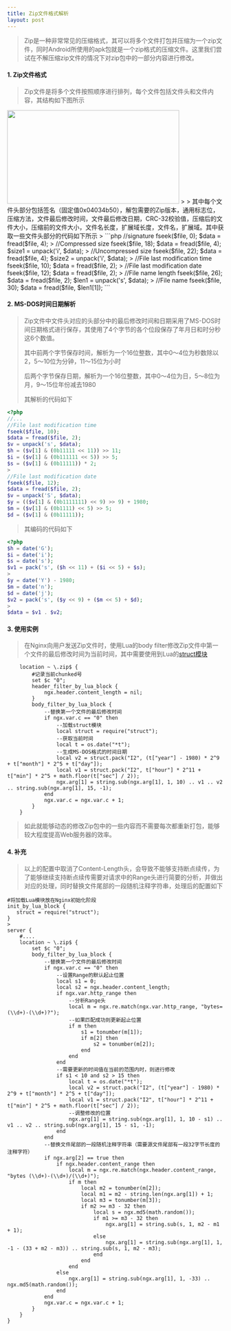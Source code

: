 ```yaml
---
title: Zip文件格式解析
layout: post
---
```

> Zip是一种非常常见的压缩格式，其可以将多个文件打包并压缩为一个zip文件，同时Android所使用的apk包就是一个zip格式的压缩文件。这里我们尝试在不解压缩zip文件的情况下对zip包中的一部分内容进行修改。

#### 1. Zip文件格式
> Zip文件是将多个文件按照顺序进行排列，每个文件包括文件头和文件内容，其结构如下图所示
>
<img alt="" src="//upload.wikimedia.org/wikipedia/commons/thumb/6/63/ZIP-64_Internal_Layout.svg/400px-ZIP-64_Internal_Layout.svg.png" class="thumbimage" srcset="//upload.wikimedia.org/wikipedia/commons/thumb/6/63/ZIP-64_Internal_Layout.svg/600px-ZIP-64_Internal_Layout.svg.png 1.5x, //upload.wikimedia.org/wikipedia/commons/thumb/6/63/ZIP-64_Internal_Layout.svg/800px-ZIP-64_Internal_Layout.svg.png 2x" data-file-width="972" data-file-height="527" width="400" height="217">
>
> 其中每个文件头部分包括签名（固定值0x04034b50），解包需要的Zip版本，通用标志位，压缩方法，文件最后修改时间，文件最后修改日期，CRC-32校验值，压缩后的文件大小，压缩前的文件大小，文件名长度，扩展域长度，文件名，扩展域。其中获取一些文件头部分的代码如下所示
>
```php
<?php
$file = fopen($argv[1], 'r');
>
//signature
fseek($file, 0);
$data = fread($file, 4);
>
//Compressed size
fseek($file, 18);
$data = fread($file, 4);
$size1 = unpack('i', $data);
>
//Uncompressed size
fseek($file, 22);
$data = fread($file, 4);
$size2 = unpack('i', $data);
>
//File last modification time
fseek($file, 10);
$data = fread($file, 2);
>
//File last modification date
fseek($file, 12);
$data = fread($file, 2);
>
//File name length
fseek($file, 26);
$data = fread($file, 2);
$len1 = unpack('s', $data);
>
//File name
fseek($file, 30);
$data = fread($file, $len1[1]);
```

#### 2. MS-DOS时间日期解析
> Zip文件中文件头对应的头部分中的最后修改时间和日期采用了MS-DOS时间日期格式进行保存，其使用了4个字节的各个位段保存了年月日和时分秒这6个数值。
>
> 其中前两个字节保存时间，解析为一个16位整数，其中0～4位为秒数除以2，5～10位为分钟，11～15位为小时
>
> 后两个字节保存日期，解析为一个16位整数，其中0～4位为日，5～8位为月，9～15位年份减去1980
>
> 其解析的代码如下
>
```php
<?php
//...
//File last modification time
fseek($file, 10);
$data = fread($file, 2);
$v = unpack('s', $data);
$h = ($v[1] & (0b11111 << 11)) >> 11;
$i = ($v[1] & (0b111111 << 5)) >> 5;
$s = ($v[1] & (0b11111)) * 2;
>
//File last modification date
fseek($file, 12);
$data = fread($file, 2);
$v = unpack('S', $data);
$y = (($v[1] & (0b1111111) << 9) >> 9) + 1980;
$m = ($v[1] & (0b1111) << 5) >> 5;
$d = ($v[1] & (0b11111));
```
> 其编码的代码如下
>
```php
<?php
$h = date('G');
$i = date('i');
$s = date('s');
$v1 = pack('s', ($h << 11) + ($i << 5) + $s);
>
$y = date('Y') - 1980;
$m = date('n');
$d = date('j');
$v2 = pack('s', ($y << 9) + ($m << 5) + $d);
>
$data = $v1 . $v2;
```

#### 3. 使用实例

> 在Nginx向用户发送Zip文件时，使用Lua的body filter修改Zip文件中第一个文件的最后修改时间为当前时间，其中需要使用到Lua的[struct模块](http://www.inf.puc-rio.br/~roberto/struct/struct-0.2.tar.gz)
>
```nginx
    location ~ \.zip$ {
        #记录当前chunked号
        set $c "0";
        header_filter_by_lua_block { 
            ngx.header.content_length = nil;
        }
        body_filter_by_lua_block {
            --替换第一个文件的最后修改时间
            if ngx.var.c == "0" then
                --加载struct模块
                local struct = require("struct");
                --获取当前时间
                local t = os.date("*t");
                --生成MS-DOS格式的时间日期
                local v2 = struct.pack("I2", (t["year"] - 1980) * 2^9 + t["month"] * 2^5 + t["day"]);
                local v1 = struct.pack("I2", t["hour"] * 2^11 + t["min"] * 2^5 + math.floor(t["sec"] / 2));
                ngx.arg[1] = string.sub(ngx.arg[1], 1, 10) .. v1 .. v2 .. string.sub(ngx.arg[1], 15, -1);
            end
            ngx.var.c = ngx.var.c + 1;
        }
    }
```
>
> 如此就能够动态的修改Zip包中的一些内容而不需要每次都重新打包，能够较大程度提高Web服务器的效率。

#### 4. 补充
> 以上的配置中取消了Content-Length头，会导致不能够支持断点续传，为了能够继续支持断点续传需要对请求中的Range头进行简要的分析，并做出对应的处理，同时替换文件尾部的一段随机注释字符串，处理后的配置如下
>
```nginx
#将加载Lua模块放在Nginx初始化阶段
init_by_lua_block {
   struct = require("struct");
}
>
server {
    #....
    location ~ \.zip$ {
        set $c "0";
        body_filter_by_lua_block {
            --替换第一个文件的最后修改时间
            if ngx.var.c == "0" then
                --设置Range的默认起止位置
                local s1 = 0;
                local s2 = ngx.header.content_length;
                if ngx.var.http_range then
                    --分析Range头
                    local m = ngx.re.match(ngx.var.http_range, "bytes=(\\d+)-(\\d+)?");
                    --如果匹配成功则更新起止位置
                    if m then
                        s1 = tonumber(m[1]);
                        if m[2] then
                            s2 = tonumber(m[2]);
                        end
                    end
                end
                --需要更新的时间值在当前的范围内时，则进行修改
                if s1 < 10 and s2 > 15 then
                    local t = os.date("*t");
                    local v2 = struct.pack("I2", (t["year"] - 1980) * 2^9 + t["month"] * 2^5 + t["day"]);
                    local v1 = struct.pack("I2", t["hour"] * 2^11 + t["min"] * 2^5 + math.floor(t["sec"] / 2));
                    --调整修改的位置
                    ngx.arg[1] = string.sub(ngx.arg[1], 1, 10 - s1) .. v1 .. v2 .. string.sub(ngx.arg[1], 15 - s1, -1);
                end
            end
            --替换文件尾部的一段随机注释字符串（需要源文件尾部有一段32字节长度的注释字符）
            if ngx.arg[2] == true then
                if ngx.header.content_range then
                    local m = ngx.re.match(ngx.header.content_range, "bytes (\\d+)-(\\d+)/(\\d+)");
                    if m then
                        local m2 = tonumber(m[2]);
                        local m1 = m2 - string.len(ngx.arg[1]) + 1;
                        local m3 = tonumber(m[3]);
                        if m2 >= m3 - 32 then
                            local s = ngx.md5(math.random());
                            if m1 >= m3 - 32 then
                                ngx.arg[1] = string.sub(s, 1, m2 - m1 + 1);
                            else
                                ngx.arg[1] = string.sub(ngx.arg[1], 1, -1 - (33 + m2 - m3)) .. string.sub(s, 1, m2 - m3);
                            end
                        end
                    end
                else
                    ngx.arg[1] = string.sub(ngx.arg[1], 1, -33) .. ngx.md5(math.random());
                end
            end
            ngx.var.c = ngx.var.c + 1;
        }
    }
}
```
